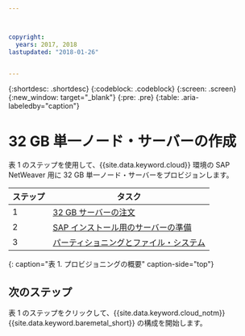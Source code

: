 ```yaml
---



copyright:
  years: 2017, 2018
lastupdated: "2018-01-26"


---
```


{:shortdesc: .shortdesc}
{:codeblock: .codeblock}
{:screen: .screen}
{:new_window: target="_blank"}
{:pre: .pre}
{:table: .aria-labeledby="caption"}

# 32 GB 単一ノード・サーバーの作成

表 1 のステップを使用して、{{site.data.keyword.cloud}} 環境の SAP NetWeaver 用に 32 GB 単一ノード・サーバーをプロビジョンします。

| ステップ | タスク |
| --- | --- |
| 1 | [32 GB サーバーの注文](/docs/infrastructure/sap-netweaver-rhel-qrg/rhel-set-up-infrastructure-32GB.html)
| 2 | [SAP インストール用のサーバーの準備](/docs/infrastructure/sap-netweaver-rhel-qrg/rhel-prepare-server-32GB.html)
| 3 | [パーティショニングとファイル・システム](/docs/infrastructure/sap-netweaver-rhel-qrg/rhel-partition-32GB.html)
{: caption="表 1. プロビジョニングの概要" caption-side="top"} 

## 次のステップ

表 1 のステップをクリックして、{{site.data.keyword.cloud_notm}} {{site.data.keyword.baremetal_short}} の構成を開始します。


